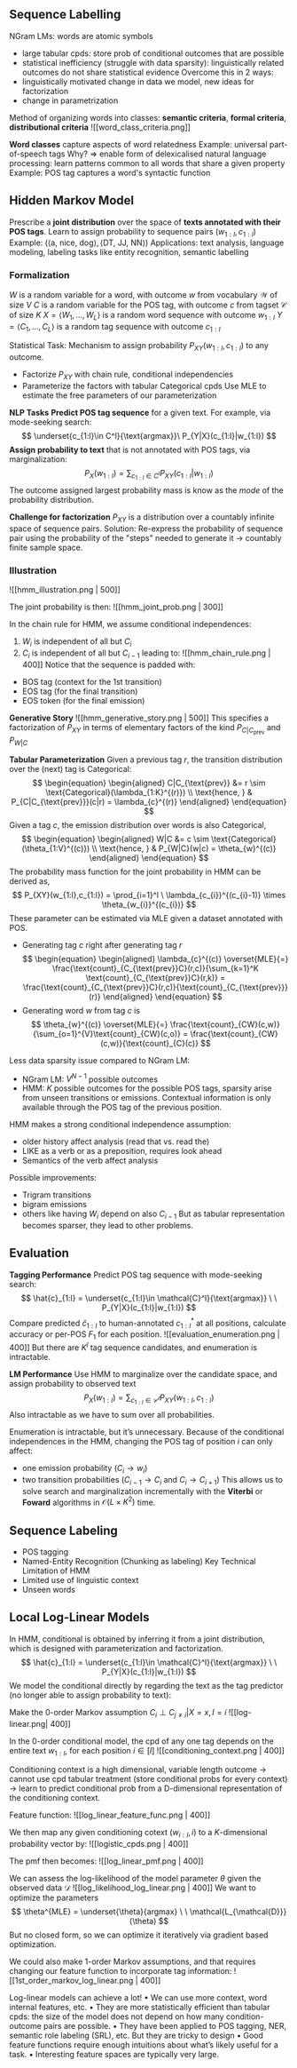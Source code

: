 ## Sequence Labelling

NGram LMs: words are atomic symbols
- large tabular cpds: store prob of conditional outcomes that are possible
- statistical inefficiency (struggle with data sparsity): linguistically related outcomes do not share statistical evidence
Overcome this in 2 ways:
- linguistically motivated change in data we model, new ideas for factorization
- change in parametrization

Method of organizing words into classes: **semantic criteria**, **formal criteria**, **distributional criteria**
![[word_class_criteria.png]]

**Word classes** capture aspects of word relatedness
Example: universal part-of-speech tags
Why? $\Rightarrow$ enable form of delexicalised natural language processing: learn patterns common to all words that share a given property
Example: POS tag captures a word's syntactic function
## Hidden Markov Model

Prescribe a **joint distribution** over the space of **texts annotated with their POS tags**.
Learn to assign probability to sequence pairs $(w_{1:l}, c_{1:l})$
Example: $(\langle \text{a, nice, dog}\rangle, \langle \text{DT, JJ, NN}\rangle)$
Applications: text analysis, language modeling, labeling tasks like entity recognition, semantic labelling

### Formalization
$W$ is a random variable for a word, with outcome $w$ from vocabulary $\mathcal{W}$ of size $V$
$C$ is a random variable for the POS tag, with outcome $c$ from tagset $\mathcal{C}$ of size $K$
$X = \langle W_{1},\dots,W_{L}\rangle$ is a random word sequence with outcome $w_{1:l}$
$Y = \langle C_{1},\dots,C_{L}\rangle$ is a random tag sequence with outcome $c_{1:l}$

Statistical Task:
Mechanism to assign probability $P_{XY}(w_{1:l},c_{1:l})$ to any outcome.
- Factorize $P_{XY}$ with chain rule, conditional independencies
- Parameterize the factors with tabular Categorical cpds
Use MLE to estimate the free parameters of our parameterization

**NLP Tasks**
**Predict POS tag sequence** for a given text. For example, via mode-seeking search:
$$
\underset{c_{1:l}\in C^l}{\text{argmax}}\ P_{Y|X}(c_{1:l}|w_{1:l})
$$
**Assign probability to text** that is not annotated with POS tags, via marginalization:
$$
P_{X}(w_{1:l})=\sum_{c_{1:l}\in C^l} P_{XY}(c_{1:l}|w_{1:l})
$$
The outcome assigned largest probability mass is know as the _mode_ of the probability distribution.

**Challenge for factorization**
$P_{XY}$ is a distribution over a countably infinite space of sequence pairs.
Solution: Re-express the probability of sequence pair using the probability of the "steps" needed to generate it $\rightarrow$ countably finite sample space.

### Illustration

![[hmm_illustration.png | 500]]

The joint probability is then:
![[hmm_joint_prob.png | 300]]

In the chain rule for HMM, we assume conditional independences:
1. $W_{i}$ is independent of all but $C_{i}$
2. $C_{i}$ is independent of all but $C_{i-1}$
leading to:
![[hmm_chain_rule.png | 400]]
Notice that the sequence is padded with:
- BOS tag (context for the 1st transition)
- EOS tag (for the final transition)
- EOS token (for the final emission)

**Generative Story**
![[hmm_generative_story.png | 500]]
This specifies a factorization of $P_{XY}$ in terms of elementary factors of the kind $P_{C|C_{\text{prev}}}$ and $P_{W|C}$

**Tabular Parameterization**
Given a previous tag $r$, the transition distribution over the (next) tag is Categorical:
$$
\begin{equation}
\begin{aligned}
C|C_{\text{prev}} &= r \sim \text{Categorical}(\lambda_{1:K}^{(r)}) \\
\text{hence, } & P_{C|C_{\text{prev}}}(c|r) = \lambda_{c}^{(r)}
\end{aligned}
\end{equation}
$$
Given a tag $c$, the emission distribution over words is also Categorical,
$$
\begin{equation}
\begin{aligned}
W|C &= c \sim \text{Categorical}(\theta_{1:V}^{(c)}) \\
\text{hence, } & P_{W|C}(w|c) = \theta_{w}^{(c)}
\end{aligned}
\end{equation}
$$
The probability mass function for the joint probability in HMM can be derived as,
$$
P_{XY}(w_{1:l},c_{1:l}) = \prod_{i=1}^l \ \lambda_{c_{i}}^{(c_{i}-1)} \times \theta_{w_{i}}^{(c_{i})}
$$
These parameter can be estimated via MLE given a dataset annotated with POS.
- Generating tag $c$ right after generating tag $r$
$$
\begin{equation}
\begin{aligned}
\lambda_{c}^{(c)} \overset{MLE}{=} \frac{\text{count}_{C_{\text{prev}}C}(r,c)}{\sum_{k=1}^K \text{count}_{C_{\text{prev}}C}(r,k)} = \frac{\text{count}_{C_{\text{prev}}C}(r,c)}{\text{count}_{C_{\text{prev}}}(r)}
\end{aligned}
\end{equation}
$$
- Generating word $w$ from tag $c$ is
$$
\theta_{w}^{(c)} \overset{MLE}{=} \frac{\text{count}_{CW}(c,w)}{\sum_{o=1}^{V}\text{count}_{CW}(c,o)} = \frac{\text{count}_{CW}(c,w)}{\text{count}_{C}(c)}
$$

Less data sparsity issue compared to NGram LM:
- NGram LM: $V^{N-1}$ possible outcomes
- HMM: $K$ possible outcomes for the possible POS tags, sparsity arise from unseen transitions or emissions.
Contextual information is only available through the POS tag of the previous position.

HMM makes a strong conditional independence assumption:
- older history affect analysis (read that vs. read the)
- LIKE as a verb or as a preposition, requires look ahead
- Semantics of the verb affect analysis

Possible improvements:
- Trigram transitions
- bigram emissions
- others like having $W_{i}$ depend on also $C_{i-1}$
But as tabular representation becomes sparser, they lead to other problems.

## Evaluation
**Tagging Performance**
Predict POS tag sequence with mode-seeking search:
$$
\hat{c}_{1:l} = \underset{c_{1:l}\in \mathcal{C}^l}{\text{argmax}} \ \ P_{Y|X}(c_{1:l}|w_{1:l})
$$
Compare predicted $\hat{c}_{1:l}$ to human-annotated $c_{1:l}^*$ at all positions, calculate accuracy or per-POS $F_{1}$ for each position.
![[evaluation_enumeration.png | 400]]
But there are $K^l$ tag sequence candidates, and enumeration is intractable.

**LM Performance**
Use HMM to marginalize over the candidate space, and assign probability to observed text
$$
P_{X}(w_{1:l}) = \sum_{c_{1:l}\in \mathcal{C^l}} P_{XY}(w_{1:l}, c_{1:l})
$$
Also intractable as we have to sum over all probabilities.

Enumeration is intractable, but it’s unnecessary.
Because of the conditional independences in the HMM, changing the POS tag of position $i$ can only affect:
- one emission probability ($C_{i} \rightarrow w_{i}$)
- two transition probabilities ($C_{i-1}\rightarrow C_{i}$ and $C_{i} \rightarrow C_{i+1}$)
This allows us to solve search and marginalization incrementally with the **Viterbi** or **Foward** algorithms in $\mathcal{O}(L \times K^2)$ time.


## Sequence Labeling
- POS tagging
- Named-Entity Recognition (Chunking as labeling)
Key Technical Limitation of HMM
- Limited use of linguistic context
- Unseen words

## Local Log-Linear Models
In HMM, conditional is obtained by inferring it from a joint distribution, which is designed with parameterization and factorization.
$$
\hat{c}_{1:l} = \underset{c_{1:l}\in \mathcal{C}^l}{\text{argmax}} \ \ P_{Y|X}(c_{1:l}|w_{1:l})
$$
We model the conditional directly by regarding the text as the tag predictor (no longer able to assign probability to text):

Make the $0$-order Markov assumption $C_{i} \perp C_{j\neq i} | X=x,I=i$
![[log-linear.png| 400]]

In the 0-order conditional model, the cpd of any one tag depends on the entire text $w_{1:l}$, for each position $i\in[l]$
![[conditioning_context.png | 400]]

Conditioning context is a high dimensional, variable length outcome $\rightarrow$ cannot use cpd tabular treatment (store conditional probs for every context) $\rightarrow$ learn to predict conditional prob from a D-dimensional representation of the conditioning context.

Feature function:
![[log_linear_feature_func.png | 400]]

We then map any given conditioning cotext $(w_{i:l},i)$ to a $K$-dimensional probability vector by:
![[logistic_cpds.png | 400]]

The pmf then becomes:
![[log_linear_pmf.png | 400]]

We can assess the log-likelihood of the model parameter $\theta$ given the observed data $\mathcal{D}$
![[log_likelihood_log_linear.png | 400]]
We want to optimize the parameters
$$
\theta^{MLE} = \underset{\theta}{argmax} \ \ \mathcal{L_{\mathcal{D}}}(\theta)
$$
But no closed form, so we can optimize it iteratively via gradient based optimization.

We could also make 1-order Markov assumptions, and that requires changing our feature function to incorporate tag information:
![[1st_order_markov_log_linear.png | 400]]

Log-linear models can achieve a lot!
• We can use more context, word internal features, etc.
• They are more statistically efficient than tabular cpds: the size of the model does not depend on how many condition-outcome pairs are possible.
• They have been applied to POS tagging, NER, semantic role labeling (SRL), etc.
But they are tricky to design
• Good feature functions require enough intuitions about what’s likely useful for a task.
• Interesting feature spaces are typically very large.



